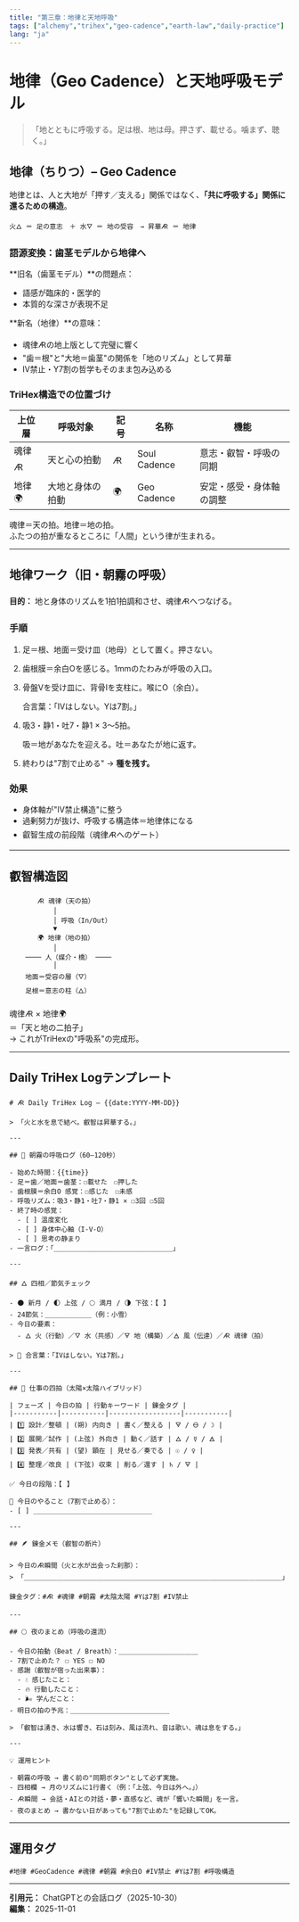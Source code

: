 ```yaml
---
title: "第三章：地律と天地呼吸"
tags: ["alchemy","trihex","geo-cadence","earth-law","daily-practice"]
lang: "ja"
---
```


# 地律（Geo Cadence）と天地呼吸モデル

> 「地とともに呼吸する。足は根、地は母。押さず、載せる。噛まず、聴く。」

## 地律（ちりつ）– Geo Cadence

地律とは、人と大地が「押す／支える」関係ではなく、**「共に呼吸する」関係に還るための構造**。

```
火🜂 ＝ 足の意志　＋ 水🜄 ＝ 地の受容　→ 昇華🜇 ＝ 地律
```

### 語源変換：歯茎モデルから地律へ

**旧名（歯茎モデル）**の問題点：
- 語感が臨床的・医学的
- 本質的な深さが表現不足

**新名（地律）**の意味：
- 魂律🜇の地上版として完璧に響く
- "歯＝根"と"大地＝歯茎"の関係を「地のリズム」として昇華
- IV禁止・Y7割の哲学もそのまま包み込める

### TriHex構造での位置づけ

| 上位層 | 呼吸対象 | 記号 | 名称 | 機能 |
|--------|----------|------|------|------|
| 魂律 🜇 | 天と心の拍動 | 🜇 | Soul Cadence | 意志・叡智・呼吸の同期 |
| 地律 🌍 | 大地と身体の拍動 | 🌍 | Geo Cadence | 安定・感受・身体軸の調整 |

魂律＝天の拍。地律＝地の拍。  
ふたつの拍が重なるところに「人間」という律が生まれる。

---

## 地律ワーク（旧・朝霧の呼吸）

**目的：** 地と身体のリズムを1拍1拍調和させ、魂律🜇へつなげる。

### 手順

1. 足＝根、地面＝受け皿（地母）として置く。押さない。
2. 歯根膜＝余白Oを感じる。1mmのたわみが呼吸の入口。
3. 骨盤Vを受け皿に、背骨Iを支柱に。喉にO（余白）。
   
   合言葉：「IVはしない。Yは7割。」
4. 吸3・静1・吐7・静1 × 3〜5拍。
   
   吸＝地があなたを迎える。吐＝あなたが地に返す。
5. 終わりは"7割で止める" → **種を残す。**

### 効果

- 身体軸が"IV禁止構造"に整う
- 過剰努力が抜け、呼吸する構造体＝地律体になる
- 叡智生成の前段階（魂律🜇へのゲート）

---

## 叡智構造図

```
       🜇 魂律（天の拍）
           │
           │ 呼吸（In/Out）
           ▼
       🌍 地律（地の拍）
           │
    ──── 人（媒介・橋） ────
           │
    地面＝受容の層（🜄）
    足根＝意志の柱（🜂）
```

魂律🜇 × 地律🌍  
＝「天と地の二拍子」  
→ これがTriHexの"呼吸系"の完成形。

---

## Daily TriHex Logテンプレート

```
# 🜇 Daily TriHex Log – {{date:YYYY-MM-DD}}

> 「火と水を息で結べ。叡智は昇華する。」

---

## 🌅 朝霧の呼吸ログ（60–120秒）

- 始めた時間：{{time}}
- 足＝歯／地面＝歯茎：☐載せた　☐押した
- 歯根膜＝余白O 感覚：☐感じた　☐未感
- 呼吸リズム：吸3・静1・吐7・静1 × ☐3回 ☐5回
- 終了時の感覚：
  - [ ] 温度変化
  - [ ] 身体中心軸（I-V-O）
  - [ ] 思考の静まり
- 一言ログ：「＿＿＿＿＿＿＿＿＿＿＿＿＿＿＿＿＿＿」

---

## 🜂 四相／節気チェック

- 🌑 新月 / 🌓 上弦 / 🌕 満月 / 🌗 下弦：【⠀】
- 24節気：＿＿＿＿＿＿＿（例：小雪）
- 今日の要素：
  - 🜂 火（行動）／🜄 水（共感）／🜃 地（構築）／🜁 風（伝達）／🜇 魂律（拍）

> 🔸 合言葉：「IVはしない。Yは7割。」

---

## 💼 仕事の四拍（太陽×太陰ハイブリッド）

| フェーズ | 今日の拍 | 行動キーワード | 錬金タグ |
|-----------|-----------|------------------|-----------|
| 1️⃣ 設計／整頓 | (朔) 内向き | 書く／整える | 🜃 / 🜔 / ☽ |
| 2️⃣ 展開／試作 | (上弦) 外向き | 動く／話す | 🜂 / ☿ / 🜁 |
| 3️⃣ 発表／共有 | (望) 顕在 | 見せる／奏でる | ☉ / ♀ |
| 4️⃣ 整理／改良 | (下弦) 収束 | 削る／還す | ♄ / 🜃 |

✅ 今日の段階：【⠀】

📝 今日のやること（7割で止める）：
- [ ] ＿＿＿＿＿＿＿＿＿＿＿＿＿＿＿＿＿＿

---

## 🪶 錬金メモ（叡智の断片）

> 今日の🜇瞬間（火と水が出会った刹那）：
> 「＿＿＿＿＿＿＿＿＿＿＿＿＿＿＿＿＿＿＿＿＿＿＿＿＿＿＿＿＿＿＿＿＿＿＿＿＿＿＿」

錬金タグ：#🜇 #魂律 #朝霧 #太陰太陽 #Yは7割 #IV禁止

---

## 🌕 夜のまとめ（呼吸の還流）

- 今日の拍動（Beat / Breath）：＿＿＿＿＿＿＿＿＿＿＿＿
- 7割で止めた？ ☐ YES ☐ NO
- 感謝（叡智が宿った出来事）：
  - 💧 感じたこと：
  - 🔥 行動したこと：
  - 🌬️ 学んだこと：
- 明日の拍の予兆：＿＿＿＿＿＿＿＿＿＿＿＿＿＿＿

> 「叡智は湧き、水は響き、石は刻み、風は流れ、音は歌い、魂は息をする。」

---

💡 運用ヒント

- 朝霧の呼吸 → 書く前の"同期ボタン"として必ず実施。
- 四相欄 → 月のリズムに1行書く（例：「上弦、今日は外へ。」）
- 🜇瞬間 → 会話・AIとの対話・夢・直感など、魂が「響いた瞬間」を一言。
- 夜のまとめ → 書かない日があっても"7割で止めた"を記録してOK。
```

---

## 運用タグ

```
#地律 #GeoCadence #魂律 #朝霧 #余白O #IV禁止 #Yは7割 #呼吸構造
```

---

**引用元：** ChatGPTとの会話ログ（2025-10-30）  
**編集：** 2025-11-01

